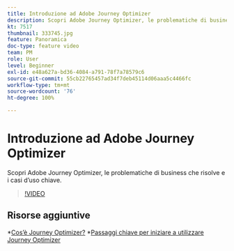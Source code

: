 ```yaml
---
title: Introduzione ad Adobe Journey Optimizer
description: Scopri Adobe Journey Optimizer, le problematiche di business che risolve e i casi d’uso chiave.
kt: 7517
thumbnail: 333745.jpg
feature: Panoramica
doc-type: feature video
team: PM
role: User
level: Beginner
exl-id: e48a627a-bd36-4084-a791-78f7a78579c6
source-git-commit: 55cb22765457ad34f7deb45114d06aaa5c4466fc
workflow-type: tm+mt
source-wordcount: '76'
ht-degree: 100%

---
```


# Introduzione ad Adobe Journey Optimizer

Scopri Adobe Journey Optimizer, le problematiche di business che risolve e i casi d’uso chiave.

>[!VIDEO](https://video.tv.adobe.com/v/333745?quality=12)

## Risorse aggiuntive

*[Cos’è Journey Optimizer?](https://experienceleague.adobe.com/docs/journey-optimizer/using/get-started/get-started.html?lang=it)
*[Passaggi chiave per iniziare a utilizzare Journey Optimizer](https://experienceleague.adobe.com/docs/journey-optimizer/using/get-started/quick-start.html?lang=it)
